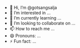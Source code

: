 - 👋 Hi, I’m @gotsangsalja
- 👀 I’m interested in ...
- 🌱 I’m currently learning ...
- 💞️ I’m looking to collaborate on ...
- 📫 How to reach me ...
- 😄 Pronouns: ...
- ⚡ Fun fact: ...

<!---
gotsangsalja/gotsangsalja is a ✨ special ✨ repository because its `README.md` (this file) appears on your GitHub profile.
You can click the Preview link to take a look at your changes.
--->
